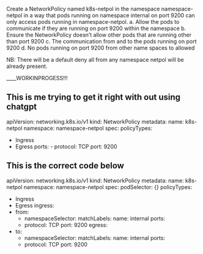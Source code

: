 Create a NetworkPolicy named k8s-netpol in the namespace namespace-netpol in a way that pods running on namespace internal on port 9200 can only access pods running in namespace-netpol.
a. Allow the pods to communicate if they are running on port 9200 within the namespace
b. Ensure the NetworkPolicy doesn’t allow other pods that are running other than port 9200 
c. The communication from and to the pods running on port 9200
d. No pods running on port 9200 from other name spaces to allowed 

NB: There will be a default deny all from any namespace netpol will be already present.




____WORKINPROGESS!!!

## This is me trying to get it right with out using chatgpt 

apiVersion: networking.k8s.io/v1
kind: NetworkPolicy
metadata:
  name: k8s-netpol
  namespace: namespace-netpol
spec: 
    policyTypes:
  - Ingress
  - Egress
        ports:
        - protocol: TCP
          port: 9200
       


## This is the correct code below

apiVersion: networking.k8s.io/v1
kind: NetworkPolicy
metadata:
  name: k8s-netpol
  namespace: namespace-netpol
spec:
  podSelector: {}
  policyTypes:
  - Ingress
  - Egress
  ingress:
  - from:
    - namespaceSelector:
        matchLabels:
          name: internal
    ports:
    - protocol: TCP
      port: 9200
  egress:
  - to:
    - namespaceSelector:
        matchLabels:
          name: internal
    ports:
    - protocol: TCP
      port: 9200
      
